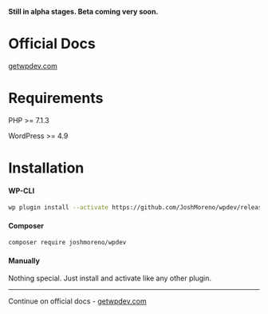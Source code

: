 **Still in alpha stages. Beta coming very soon.**

# Official Docs
[getwpdev.com](https://getwpdev.com)

# Requirements
PHP >= 7.1.3

WordPress >= 4.9

# Installation  
#### WP-CLI
```bash
wp plugin install --activate https://github.com/JoshMoreno/wpdev/releases/download/v1.2.1-alpha/wpdev.zip
```
#### Composer
```bash
composer require joshmoreno/wpdev
```

#### Manually
Nothing special. Just install and activate like any other plugin.

----

Continue on official docs - [getwpdev.com](https://getwpdev.com)